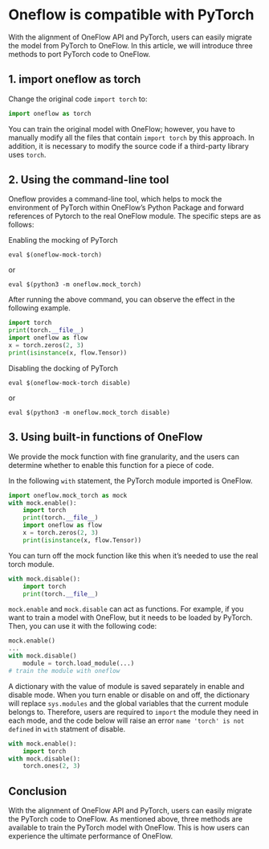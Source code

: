 # Oneflow is compatible with PyTorch

With the alignment of OneFlow API and PyTorch, users can easily migrate the model from PyTorch to OneFlow. In this article, we will introduce three methods to port PyTorch code to OneFlow.

## 1. import oneflow as torch

Change the original code ` import torch ` to:

```py
import oneflow as torch
```

You can train the original model with OneFlow; however, you have to manually modify all the files that contain `import torch` by this approach. In addition, it is necessary to modify the source code if a third-party library uses `torch`.

## 2. Using the command-line tool

Oneflow provides a command-line tool, which helps to mock the environment of PyTorch within OneFlow’s Python Package and forward references of Pytorch to the real OneFlow module. The specific steps are as follows:


Enabling the mocking of PyTorch

```shell
eval $(oneflow-mock-torch)
```

or

```shell
eval $(python3 -m oneflow.mock_torch)
```

After running the above command, you can observe the effect in the following example.

```py
import torch
print(torch.__file__)
import oneflow as flow
x = torch.zeros(2, 3)
print(isinstance(x, flow.Tensor))
```

Disabling the docking of PyTorch

```shell
eval $(oneflow-mock-torch disable)
```

or

```shell
eval $(python3 -m oneflow.mock_torch disable)
```

## 3. Using built-in functions of OneFlow

We provide the mock function with fine granularity, and the users can determine whether to enable this function for a piece of code.

In the following `with` statement, the PyTorch module imported is OneFlow.

```py
import oneflow.mock_torch as mock
with mock.enable():
    import torch
    print(torch.__file__)
    import oneflow as flow
    x = torch.zeros(2, 3)
    print(isinstance(x, flow.Tensor))
```

You can turn off the mock function like this when it’s needed to use the real torch module. 

```py
with mock.disable():
    import torch
    print(torch.__file__)
```

`mock.enable` and `mock.disable` can act as functions. For example, if you want to train a model with OneFlow, but it needs to be loaded by PyTorch. Then, you can use it with the following code:

```py
mock.enable()
...
with mock.disable()
    module = torch.load_module(...)
# train the module with oneflow
```

A dictionary with the value of module is saved separately in enable and disable mode. When you turn enable or disable on and off, the dictionary will replace `sys.modules` and the global variables that the current module belongs to. Therefore, users are required to `import` the module they need in each mode, and the code below will raise an error `name 'torch' is not defined`  in `with` statment of disable.

```py
with mock.enable():
    import torch
with mock.disable():
    torch.ones(2, 3)
```

## Conclusion

With the alignment of OneFlow API and PyTorch, users can easily migrate the PyTorch code to OneFlow. As mentioned above, three methods are available to train the PyTorch model with OneFlow. This is how users can experience the ultimate performance of OneFlow. 
